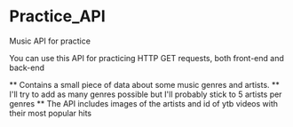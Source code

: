# Practice_API
Music API for practice

You can use this API for practicing HTTP GET requests, both front-end and back-end

** Contains a small piece of data about some music genres and artists.
** I'll try to add as many genres possible but I'll probably stick to 5 artists per genres
** The API includes images of the artists and id of ytb videos with their most popular hits
